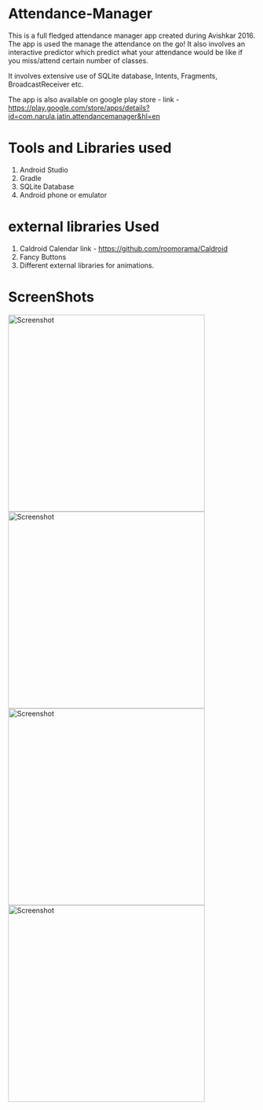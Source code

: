 # Attendance-Manager

This is a full fledged attendance manager app created during Avishkar 2016. The app is used the manage the attendance on the go!
It also involves an interactive predictor which predict what your attendance would be like if you miss/attend certain number of classes.

It involves extensive use of SQLite database, Intents, Fragments, BroadcastReceiver etc.

The app is also available on google play store - 
link - https://play.google.com/store/apps/details?id=com.narula.jatin.attendancemanager&hl=en

# Tools and Libraries used
1. Android Studio
2. Gradle
3. SQLite Database
4. Android phone or emulator

# external libraries Used
1. Caldroid Calendar link - https://github.com/roomorama/Caldroid
2. Fancy Buttons
3. Different external libraries for animations.

# ScreenShots
<img src="https://github.com/jatin96/Attendance-Manager/blob/master/Screenshot_20170114-173239.png" height="400" alt="Screenshot"/> <img src="https://github.com/jatin96/Attendance-Manager/blob/master/Screenshot_20170114-173220.png" height="400" alt="Screenshot"/> <img src="https://github.com/jatin96/Attendance-Manager/blob/master/Screenshot_20170114-173011.png" height="400" alt="Screenshot"/>  <img src="https://github.com/jatin96/Attendance-Manager/blob/master/Screenshot_20170114-172947.png" height="400" alt="Screenshot"/> 





